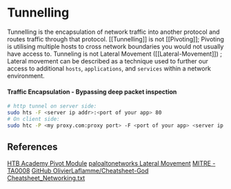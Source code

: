 # Tunnelling


Tunnelling is the encapsulation of network traffic into another protocol and routes traffic through that protocol. [[Tunnelling]] is not [[Pivoting]];  Pivoting is utilising multiple hosts to cross network boundaries you would not usually have access to. Tunneling is not Lateral Movement ([[Lateral-Movement]]) ; Lateral movement can be described as a technique used to further our access to additional `hosts`, `applications`, and `services` within a network environment.

#### Traffic Encapsulation - Bypassing deep packet inspection

```bash
# http tunnel on server side:
sudo hts -F <server ip addr>:<port of your app> 80  
# On client side:
sudo htc -P <my proxy.com:proxy port> -F <port of your app> <server ip addr>:80 stunnel
```
## References

[HTB Academy Pivot Module](https://academy.hackthebox.com/)
[paloaltonetworks Lateral Movement](https://www.paloaltonetworks.com/cyberpedia/what-is-lateral-movement)
[MITRE - TA0008](https://attack.mitre.org/tactics/TA0008/)
[GitHub OlivierLaflamme/Cheatsheet-God Cheatsheet_Networking.txt](https://github.com/OlivierLaflamme/Cheatsheet-God/blob/master/Cheatsheet_Networking.txt)